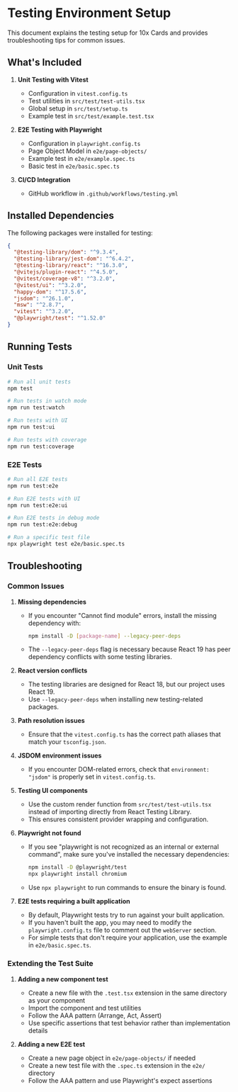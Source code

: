 # Testing Environment Setup

This document explains the testing setup for 10x Cards and provides troubleshooting tips for common issues.

## What's Included

1. **Unit Testing with Vitest**

   - Configuration in `vitest.config.ts`
   - Test utilities in `src/test/test-utils.tsx`
   - Global setup in `src/test/setup.ts`
   - Example test in `src/test/example.test.tsx`

2. **E2E Testing with Playwright**

   - Configuration in `playwright.config.ts`
   - Page Object Model in `e2e/page-objects/`
   - Example test in `e2e/example.spec.ts`
   - Basic test in `e2e/basic.spec.ts`

3. **CI/CD Integration**
   - GitHub workflow in `.github/workflows/testing.yml`

## Installed Dependencies

The following packages were installed for testing:

```json
{
  "@testing-library/dom": "^9.3.4",
  "@testing-library/jest-dom": "^6.4.2",
  "@testing-library/react": "^16.3.0",
  "@vitejs/plugin-react": "^4.5.0",
  "@vitest/coverage-v8": "^3.2.0",
  "@vitest/ui": "^3.2.0",
  "happy-dom": "^17.5.6",
  "jsdom": "^26.1.0",
  "msw": "^2.8.7",
  "vitest": "^3.2.0",
  "@playwright/test": "^1.52.0"
}
```

## Running Tests

### Unit Tests

```bash
# Run all unit tests
npm test

# Run tests in watch mode
npm run test:watch

# Run tests with UI
npm run test:ui

# Run tests with coverage
npm run test:coverage
```

### E2E Tests

```bash
# Run all E2E tests
npm run test:e2e

# Run E2E tests with UI
npm run test:e2e:ui

# Run E2E tests in debug mode
npm run test:e2e:debug

# Run a specific test file
npx playwright test e2e/basic.spec.ts
```

## Troubleshooting

### Common Issues

1. **Missing dependencies**

   - If you encounter "Cannot find module" errors, install the missing dependency with:
     ```bash
     npm install -D [package-name] --legacy-peer-deps
     ```
   - The `--legacy-peer-deps` flag is necessary because React 19 has peer dependency conflicts with some testing libraries.

2. **React version conflicts**

   - The testing libraries are designed for React 18, but our project uses React 19.
   - Use `--legacy-peer-deps` when installing new testing-related packages.

3. **Path resolution issues**

   - Ensure that the `vitest.config.ts` has the correct path aliases that match your `tsconfig.json`.

4. **JSDOM environment issues**

   - If you encounter DOM-related errors, check that `environment: "jsdom"` is properly set in `vitest.config.ts`.

5. **Testing UI components**

   - Use the custom render function from `src/test/test-utils.tsx` instead of importing directly from React Testing Library.
   - This ensures consistent provider wrapping and configuration.

6. **Playwright not found**

   - If you see "playwright is not recognized as an internal or external command", make sure you've installed the necessary dependencies:
     ```bash
     npm install -D @playwright/test
     npx playwright install chromium
     ```
   - Use `npx playwright` to run commands to ensure the binary is found.

7. **E2E tests requiring a built application**

   - By default, Playwright tests try to run against your built application.
   - If you haven't built the app, you may need to modify the `playwright.config.ts` file to comment out the `webServer` section.
   - For simple tests that don't require your application, use the example in `e2e/basic.spec.ts`.

### Extending the Test Suite

1. **Adding a new component test**

   - Create a new file with the `.test.tsx` extension in the same directory as your component
   - Import the component and test utilities
   - Follow the AAA pattern (Arrange, Act, Assert)
   - Use specific assertions that test behavior rather than implementation details

2. **Adding a new E2E test**
   - Create a new page object in `e2e/page-objects/` if needed
   - Create a new test file with the `.spec.ts` extension in the `e2e/` directory
   - Follow the AAA pattern and use Playwright's expect assertions
